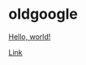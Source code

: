# oldgoogle



<a href="http://www.trite-bucket.surge.sh" target="_blank">Hello, world!</a>




[Link](http://www.trite-bucket.surge.sh)


